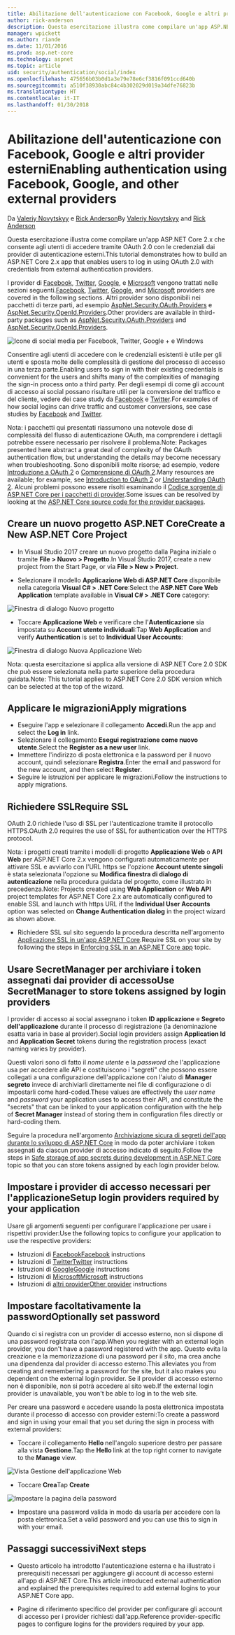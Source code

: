 ```yaml
---
title: Abilitazione dell'autenticazione con Facebook, Google e altri provider esterni
author: rick-anderson
description: Questa esercitazione illustra come compilare un'app ASP.NET Core 2.x tramite OAuth 2.0 con provider di autenticazione esterni.
manager: wpickett
ms.author: riande
ms.date: 11/01/2016
ms.prod: asp.net-core
ms.technology: aspnet
ms.topic: article
uid: security/authentication/social/index
ms.openlocfilehash: 475656b03b0d1a3e79e78e6cf3816f091ccd640b
ms.sourcegitcommit: a510f38930abc84c4b302029d019a34dfe76823b
ms.translationtype: HT
ms.contentlocale: it-IT
ms.lasthandoff: 01/30/2018
---
```

# <a name="enabling-authentication-using-facebook-google-and-other-external-providers"></a><span data-ttu-id="6b58c-103">Abilitazione dell'autenticazione con Facebook, Google e altri provider esterni</span><span class="sxs-lookup"><span data-stu-id="6b58c-103">Enabling authentication using Facebook, Google, and other external providers</span></span>

<a name="security-authentication-social-logins"></a>

<span data-ttu-id="6b58c-104">Da [Valeriy Novytskyy](https://github.com/01binary) e [Rick Anderson](https://twitter.com/RickAndMSFT)</span><span class="sxs-lookup"><span data-stu-id="6b58c-104">By [Valeriy Novytskyy](https://github.com/01binary) and [Rick Anderson](https://twitter.com/RickAndMSFT)</span></span>

<span data-ttu-id="6b58c-105">Questa esercitazione illustra come compilare un'app ASP.NET Core 2.x che consente agli utenti di accedere tramite OAuth 2.0 con le credenziali dai provider di autenticazione esterni.</span><span class="sxs-lookup"><span data-stu-id="6b58c-105">This tutorial demonstrates how to build an ASP.NET Core 2.x app that enables users to log in using OAuth 2.0 with credentials from external authentication providers.</span></span>

<span data-ttu-id="6b58c-106">I provider di [Facebook](facebook-logins.md), [Twitter](twitter-logins.md), [Google](google-logins.md), e [Microsoft](microsoft-logins.md) vengono trattati nelle sezioni seguenti.</span><span class="sxs-lookup"><span data-stu-id="6b58c-106">[Facebook](facebook-logins.md), [Twitter](twitter-logins.md), [Google](google-logins.md), and [Microsoft](microsoft-logins.md) providers are covered in the following sections.</span></span> <span data-ttu-id="6b58c-107">Altri provider sono disponibili nei pacchetti di terze parti, ad esempio [AspNet.Security.OAuth.Providers](https://github.com/aspnet-contrib/AspNet.Security.OAuth.Providers) e [AspNet.Security.OpenId.Providers](https://github.com/aspnet-contrib/AspNet.Security.OpenId.Providers).</span><span class="sxs-lookup"><span data-stu-id="6b58c-107">Other providers are available in third-party packages such as [AspNet.Security.OAuth.Providers](https://github.com/aspnet-contrib/AspNet.Security.OAuth.Providers) and [AspNet.Security.OpenId.Providers](https://github.com/aspnet-contrib/AspNet.Security.OpenId.Providers).</span></span>

![Icone di social media per Facebook, Twitter, Google + e Windows](index/_static/social.png)

<span data-ttu-id="6b58c-109">Consentire agli utenti di accedere con le credenziali esistenti è utile per gli utenti e sposta molte delle complessità di gestione del processo di accesso in una terza parte.</span><span class="sxs-lookup"><span data-stu-id="6b58c-109">Enabling users to sign in with their existing credentials is convenient for the users and shifts many of the complexities of managing the sign-in process onto a third party.</span></span> <span data-ttu-id="6b58c-110">Per degli esempi di come gli account di accesso ai social possano risultare utili per la conversione del traffico e del cliente, vedere dei case study da [Facebook](https://www.facebook.com/unsupportedbrowser) e [Twitter](https://dev.twitter.com/resources/case-studies).</span><span class="sxs-lookup"><span data-stu-id="6b58c-110">For examples of how social logins can drive traffic and customer conversions, see case studies by [Facebook](https://www.facebook.com/unsupportedbrowser) and [Twitter](https://dev.twitter.com/resources/case-studies).</span></span>

<span data-ttu-id="6b58c-111">Nota: i pacchetti qui presentati riassumono una notevole dose di complessità del flusso di autenticazione OAuth, ma comprendere i dettagli potrebbe essere necessario per risolvere il problema.</span><span class="sxs-lookup"><span data-stu-id="6b58c-111">Note: Packages presented here abstract a great deal of complexity of the OAuth authentication flow, but understanding the details may become necessary when troubleshooting.</span></span> <span data-ttu-id="6b58c-112">Sono disponibili molte risorse; ad esempio, vedere [Introduzione a OAuth 2](https://www.digitalocean.com/community/tutorials/an-introduction-to-oauth-2) o [Comprensione di OAuth 2](http://www.bubblecode.net/2016/01/22/understanding-oauth2/).</span><span class="sxs-lookup"><span data-stu-id="6b58c-112">Many resources are available; for example, see [Introduction to OAuth 2](https://www.digitalocean.com/community/tutorials/an-introduction-to-oauth-2) or [Understanding OAuth 2](http://www.bubblecode.net/2016/01/22/understanding-oauth2/).</span></span> <span data-ttu-id="6b58c-113">Alcuni problemi possono essere risolti esaminando il [Codice sorgente di ASP.NET Core per i pacchetti di provider](https://github.com/aspnet/Security/tree/dev/src).</span><span class="sxs-lookup"><span data-stu-id="6b58c-113">Some issues can be resolved by looking at the [ASP.NET Core source code for the provider packages](https://github.com/aspnet/Security/tree/dev/src).</span></span>

## <a name="create-a-new-aspnet-core-project"></a><span data-ttu-id="6b58c-114">Creare un nuovo progetto ASP.NET Core</span><span class="sxs-lookup"><span data-stu-id="6b58c-114">Create a New ASP.NET Core Project</span></span>

* <span data-ttu-id="6b58c-115">In Visual Studio 2017 creare un nuovo progetto dalla Pagina iniziale o tramite **File > Nuovo > Progetto**.</span><span class="sxs-lookup"><span data-stu-id="6b58c-115">In Visual Studio 2017, create a new project from the Start Page, or via **File > New > Project**.</span></span>

* <span data-ttu-id="6b58c-116">Selezionare il modello **Applicazione Web di ASP.NET Core** disponibile nella categoria **Visual C# > .NET Core**:</span><span class="sxs-lookup"><span data-stu-id="6b58c-116">Select the **ASP.NET Core Web Application** template available in **Visual C# > .NET Core** category:</span></span>

![Finestra di dialogo Nuovo progetto](index/_static/new-project.png)

* <span data-ttu-id="6b58c-118">Toccare **Applicazione Web** e verificare che l'**Autenticazione** sia impostata su **Account utente individuali**:</span><span class="sxs-lookup"><span data-stu-id="6b58c-118">Tap **Web Application** and verify **Authentication** is set to **Individual User Accounts**:</span></span>

![Finestra di dialogo Nuova Applicazione Web](index/_static/select-project.png)

<span data-ttu-id="6b58c-120">Nota: questa esercitazione si applica alla versione di ASP.NET Core 2.0 SDK che può essere selezionata nella parte superiore della procedura guidata.</span><span class="sxs-lookup"><span data-stu-id="6b58c-120">Note: This tutorial applies to ASP.NET Core 2.0 SDK version which can be selected at the top of the wizard.</span></span>

## <a name="apply-migrations"></a><span data-ttu-id="6b58c-121">Applicare le migrazioni</span><span class="sxs-lookup"><span data-stu-id="6b58c-121">Apply migrations</span></span>

* <span data-ttu-id="6b58c-122">Eseguire l'app e selezionare il collegamento **Accedi**.</span><span class="sxs-lookup"><span data-stu-id="6b58c-122">Run the app and select the **Log in** link.</span></span>
* <span data-ttu-id="6b58c-123">Selezionare il collegamento **Esegui registrazione come nuovo utente**.</span><span class="sxs-lookup"><span data-stu-id="6b58c-123">Select the **Register as a new user** link.</span></span>
* <span data-ttu-id="6b58c-124">Immettere l'indirizzo di posta elettronica e la password per il nuovo account, quindi selezionare **Registra**.</span><span class="sxs-lookup"><span data-stu-id="6b58c-124">Enter the email and password for the new account, and then select **Register**.</span></span>
* <span data-ttu-id="6b58c-125">Seguire le istruzioni per applicare le migrazioni.</span><span class="sxs-lookup"><span data-stu-id="6b58c-125">Follow the instructions to apply migrations.</span></span>

## <a name="require-ssl"></a><span data-ttu-id="6b58c-126">Richiedere SSL</span><span class="sxs-lookup"><span data-stu-id="6b58c-126">Require SSL</span></span>

<span data-ttu-id="6b58c-127">OAuth 2.0 richiede l'uso di SSL per l'autenticazione tramite il protocollo HTTPS.</span><span class="sxs-lookup"><span data-stu-id="6b58c-127">OAuth 2.0 requires the use of SSL for authentication over the HTTPS protocol.</span></span>

<span data-ttu-id="6b58c-128">Nota: i progetti creati tramite i modelli di progetto **Applicazione Web** o **API Web** per ASP.NET Core 2.x vengono configurati automaticamente per attivare SSL e avviarlo con l'URL https se l'opzione **Account utente singoli** è stata selezionata l'opzione su **Modifica finestra di dialogo di autenticazione** nella procedura guidata del progetto, come illustrato in precedenza.</span><span class="sxs-lookup"><span data-stu-id="6b58c-128">Note: Projects created using **Web Application** or **Web API** project templates for ASP.NET Core 2.x are automatically configured to enable SSL and launch with https URL if the **Individual User Accounts** option was selected on **Change Authentication dialog** in the project wizard as shown above.</span></span>

* <span data-ttu-id="6b58c-129">Richiedere SSL sul sito seguendo la procedura descritta nell'argomento [Applicazione SSL in un'app ASP.NET Core](xref:security/enforcing-ssl).</span><span class="sxs-lookup"><span data-stu-id="6b58c-129">Require SSL on your site by following the steps in [Enforcing SSL in an ASP.NET Core app](xref:security/enforcing-ssl) topic.</span></span>

## <a name="use-secretmanager-to-store-tokens-assigned-by-login-providers"></a><span data-ttu-id="6b58c-130">Usare SecretManager per archiviare i token assegnati dai provider di accesso</span><span class="sxs-lookup"><span data-stu-id="6b58c-130">Use SecretManager to store tokens assigned by login providers</span></span>

<span data-ttu-id="6b58c-131">I provider di accesso ai social assegnano i token **ID applicazione** e **Segreto dell'applicazione** durante il processo di registrazione (la denominazione esatta varia in base al provider).</span><span class="sxs-lookup"><span data-stu-id="6b58c-131">Social login providers assign **Application Id** and **Application Secret** tokens during the registration process (exact naming varies by provider).</span></span>

<span data-ttu-id="6b58c-132">Questi valori sono di fatto il *nome utente* e la *password* che l'applicazione usa per accedere alle API e costituiscono i "segreti" che possono essere collegati a una configurazione dell'applicazione con l'aiuto di **Manager segreto** invece di archiviarli direttamente nei file di configurazione o di impostarli come hard-coded.</span><span class="sxs-lookup"><span data-stu-id="6b58c-132">These values are effectively the *user name* and *password* your application uses to access their API, and constitute the "secrets" that can be linked to your application configuration with the help of **Secret Manager** instead of storing them in configuration files directly or hard-coding them.</span></span>

<span data-ttu-id="6b58c-133">Seguire la procedura nell'argomento [Archiviazione sicura di segreti dell'app durante lo sviluppo di ASP.NET Core](xref:security/app-secrets) in modo da poter archiviare i token assegnati da ciascun provider di accesso indicato di seguito.</span><span class="sxs-lookup"><span data-stu-id="6b58c-133">Follow the steps in [Safe storage of app secrets during development in ASP.NET Core](xref:security/app-secrets) topic so that you can store tokens assigned by each login provider below.</span></span>

## <a name="setup-login-providers-required-by-your-application"></a><span data-ttu-id="6b58c-134">Impostare i provider di accesso necessari per l'applicazione</span><span class="sxs-lookup"><span data-stu-id="6b58c-134">Setup login providers required by your application</span></span>

<span data-ttu-id="6b58c-135">Usare gli argomenti seguenti per configurare l'applicazione per usare i rispettivi provider:</span><span class="sxs-lookup"><span data-stu-id="6b58c-135">Use the following topics to configure your application to use the respective providers:</span></span>

* <span data-ttu-id="6b58c-136">Istruzioni di [Facebook](facebook-logins.md)</span><span class="sxs-lookup"><span data-stu-id="6b58c-136">[Facebook](facebook-logins.md) instructions</span></span>
* <span data-ttu-id="6b58c-137">Istruzioni di [Twitter](twitter-logins.md)</span><span class="sxs-lookup"><span data-stu-id="6b58c-137">[Twitter](twitter-logins.md) instructions</span></span>
* <span data-ttu-id="6b58c-138">Istruzioni di [Google](google-logins.md)</span><span class="sxs-lookup"><span data-stu-id="6b58c-138">[Google](google-logins.md) instructions</span></span>
* <span data-ttu-id="6b58c-139">Istruzioni di [Microsoft](microsoft-logins.md)</span><span class="sxs-lookup"><span data-stu-id="6b58c-139">[Microsoft](microsoft-logins.md) instructions</span></span>
* <span data-ttu-id="6b58c-140">Istruzioni di [altri provider](other-logins.md)</span><span class="sxs-lookup"><span data-stu-id="6b58c-140">[Other provider](other-logins.md) instructions</span></span>

## <a name="optionally-set-password"></a><span data-ttu-id="6b58c-141">Impostare facoltativamente la password</span><span class="sxs-lookup"><span data-stu-id="6b58c-141">Optionally set password</span></span>

<span data-ttu-id="6b58c-142">Quando ci si registra con un provider di accesso esterno, non si dispone di una password registrata con l'app.</span><span class="sxs-lookup"><span data-stu-id="6b58c-142">When you register with an external login provider, you don't have a password registered with the app.</span></span> <span data-ttu-id="6b58c-143">Questo evita la creazione e la memorizzazione di una password per il sito, ma crea anche una dipendenza dal provider di accesso esterno.</span><span class="sxs-lookup"><span data-stu-id="6b58c-143">This alleviates you from creating and remembering a password for the site, but it also makes you dependent on the external login provider.</span></span> <span data-ttu-id="6b58c-144">Se il provider di accesso esterno non è disponibile, non si potrà accedere al sito web.</span><span class="sxs-lookup"><span data-stu-id="6b58c-144">If the external login provider is unavailable, you won't be able to log in to the web site.</span></span>

<span data-ttu-id="6b58c-145">Per creare una password e accedere usando la posta elettronica impostata durante il processo di accesso con provider esterni:</span><span class="sxs-lookup"><span data-stu-id="6b58c-145">To create a password and sign in using your email that you set during the sign in process with external providers:</span></span>

* <span data-ttu-id="6b58c-146">Toccare il collegamento **Hello <email alias>** nell'angolo superiore destro per passare alla vista **Gestione**.</span><span class="sxs-lookup"><span data-stu-id="6b58c-146">Tap the **Hello <email alias>** link at the top right corner to navigate to the **Manage** view.</span></span>

![Vista Gestione dell'applicazione Web](index/_static/pass1a.png)

* <span data-ttu-id="6b58c-148">Toccare **Crea**</span><span class="sxs-lookup"><span data-stu-id="6b58c-148">Tap **Create**</span></span>

![Impostare la pagina della password](index/_static/pass2a.png)

* <span data-ttu-id="6b58c-150">Impostare una password valida in modo da usarla per accedere con la posta elettronica.</span><span class="sxs-lookup"><span data-stu-id="6b58c-150">Set a valid password and you can use this to sign in with your email.</span></span>

## <a name="next-steps"></a><span data-ttu-id="6b58c-151">Passaggi successivi</span><span class="sxs-lookup"><span data-stu-id="6b58c-151">Next steps</span></span>

* <span data-ttu-id="6b58c-152">Questo articolo ha introdotto l'autenticazione esterna e ha illustrato i prerequisiti necessari per aggiungere gli account di accesso esterni all'app di ASP.NET Core.</span><span class="sxs-lookup"><span data-stu-id="6b58c-152">This article introduced external authentication and explained the prerequisites required to add external logins to your ASP.NET Core app.</span></span>

* <span data-ttu-id="6b58c-153">Pagine di riferimento specifico del provider per configurare gli account di accesso per i provider richiesti dall'app.</span><span class="sxs-lookup"><span data-stu-id="6b58c-153">Reference provider-specific pages to configure logins for the providers required by your app.</span></span>
